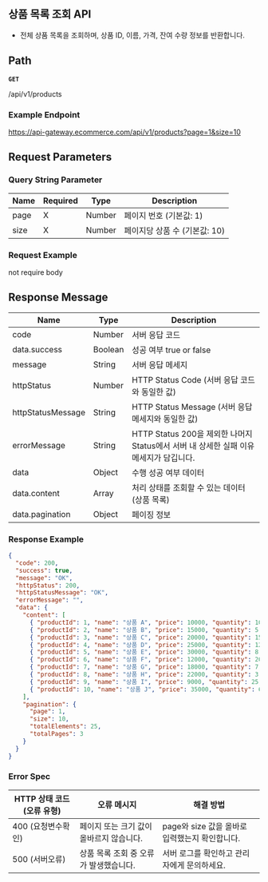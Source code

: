 ## 상품 목록 조회 API

- 전체 상품 목록을 조회하며, 상품 ID, 이름, 가격, 잔여 수량 정보를 반환합니다.

## **Path**

**`GET`**

/api/v1/products

### **Example Endpoint**

https://api-gateway.ecommerce.com/api/v1/products?page=1&size=10

## **Request Parameters**

### **Query String Parameter**

| **Name** | **Required** | **Type** | **Description** |
| --- | --- | --- | --- |
| page | X | Number | 페이지 번호 (기본값: 1) |
| size | X | Number | 페이지당 상품 수 (기본값: 10) |

### **Request Example**

not require body

## **Response Message**

| **Name** | **Type** | **Description** |
| --- | --- | --- |
| code | Number | 서버 응답 코드 |
| data.success | Boolean | 성공 여부 true or false |
| message | String | 서버 응답 메세지 |
| httpStatus | Number | HTTP Status Code (서버 응답 코드와 동일한 값) |
| httpStatusMessage | String | HTTP Status Message (서버 응답 메세지와 동일한 값) |
| errorMessage | String | HTTP Status 200을 제외한 나머지 Status에서 서버 내 상세한 실패 이유 메세지가 담깁니다. |
| data | Object | 수행 성공 여부 데이터 |
| data.content | Array | 처리 상태를 조회할 수 있는 데이터 (상품 목록) |
| data.pagination | Object | 페이징 정보 |

### **Response Example**

```json
{
  "code": 200,
  "success": true,
  "message": "OK",
  "httpStatus": 200,
  "httpStatusMessage": "OK",
  "errorMessage": "",
  "data": {
    "content": [
      { "productId": 1, "name": "상품 A", "price": 10000, "quantity": 10 },
      { "productId": 2, "name": "상품 B", "price": 15000, "quantity": 5 },
      { "productId": 3, "name": "상품 C", "price": 20000, "quantity": 15 },
      { "productId": 4, "name": "상품 D", "price": 25000, "quantity": 12 },
      { "productId": 5, "name": "상품 E", "price": 30000, "quantity": 8 },
      { "productId": 6, "name": "상품 F", "price": 12000, "quantity": 20 },
      { "productId": 7, "name": "상품 G", "price": 18000, "quantity": 7 },
      { "productId": 8, "name": "상품 H", "price": 22000, "quantity": 3 },
      { "productId": 9, "name": "상품 I", "price": 9000, "quantity": 25 },
      { "productId": 10, "name": "상품 J", "price": 35000, "quantity": 6 }
    ],
    "pagination": {
      "page": 1,
      "size": 10,
      "totalElements": 25,
      "totalPages": 3
    }
  }
}
```

### **Error Spec**

| **HTTP 상태 코드 (오류 유형)** | **오류 메시지** | **해결 방법** |
| --- | --- | --- |
| 400 (요청변수확인) | 페이지 또는 크기 값이 올바르지 않습니다. | page와 size 값을 올바로 입력했는지 확인합니다. |
| 500 (서버오류) | 상품 목록 조회 중 오류가 발생했습니다. | 서버 로그를 확인하고 관리자에게 문의하세요. |